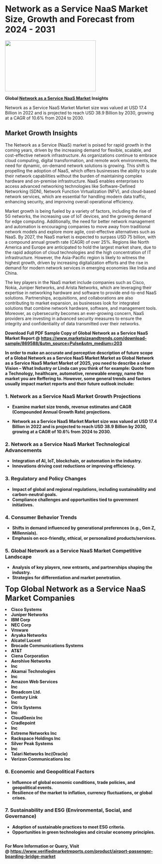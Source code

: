 <H1>Network as a Service NaaS Market Size, Growth and Forecast from 2024 - 2031</H1><img class="aligncenter size-medium wp-image-584254" src="https://thirdeyenews.in/wp-content/uploads/2024/09/Global-Market-Research-300x168.jpeg" alt="" width="300" height="168" /><p><strong>Global&nbsp;<a href="https://www.marketsizeandtrends.com/download-sample/869588/&amp;utm_source=Pulse&amp;utm_medium=203">Network as a Service NaaS Market</a> Insights</strong></p><p>Network as a Service NaaS Market Market size was valued at USD 17.4 Billion in 2022 and is projected to reach USD 38.9 Billion by 2030, growing at a CAGR of 10.6% from 2024 to 2030.</p><p><h2>Market Growth Insights</h2> <p>The Network as a Service (NaaS) market is poised for rapid growth in the coming years, driven by the increasing demand for flexible, scalable, and cost-effective network infrastructure. As organizations continue to embrace cloud computing, digital transformation, and remote work environments, the need for dynamic, on-demand network solutions is growing. This shift is propelling the adoption of NaaS, which offers businesses the ability to scale their network capabilities without the burden of maintaining complex hardware and on-premise infrastructure. NaaS enables enterprises to access advanced networking technologies like Software-Defined Networking (SDN), Network Function Virtualization (NFV), and cloud-based network services, which are essential for handling modern data traffic, enhancing security, and improving overall operational efficiency.</p> <p><strong></strong></p> <p>Market growth is being fueled by a variety of factors, including the rise of 5G networks, the increasing use of IoT devices, and the growing demand for edge computing. Additionally, the need for better network management and automation is encouraging companies to move away from traditional network models and explore more agile, cost-effective alternatives such as NaaS. By 2027, the NaaS market is expected to surpass USD 75 billion, with a compound annual growth rate (CAGR) of over 25%. Regions like North America and Europe are anticipated to hold the largest market share, due to the rapid adoption of cloud technologies and the high concentration of IT infrastructure. However, the Asia-Pacific region is likely to witness the highest growth, driven by increasing digitalization efforts and the rise in demand for modern network services in emerging economies like India and China.</p> <p>The key players in the NaaS market include companies such as Cisco, Nokia, Juniper Networks, and Arista Networks, which are leveraging their expertise in networking hardware and software to provide end-to-end NaaS solutions. Partnerships, acquisitions, and collaborations are also contributing to market expansion, as businesses look for integrated solutions that combine network hardware, software, and management tools. Moreover, as cybersecurity becomes an ever-growing concern, NaaS providers are investing in advanced security measures to ensure the integrity and confidentiality of data transmitted over their networks.</p> <p><strong></p><p><span class=""><strong>Download Full PDF Sample Copy of Global Network as a Service NaaS Market Report</strong> @ <a href="https://www.marketsizeandtrends.com/download-sample/869588/&amp;utm_source=Pulse&amp;utm_medium=203" target="_blank">https://www.marketsizeandtrends.com/download-sample/869588/&amp;utm_source=Pulse&amp;utm_medium=203</a></span></p><p>In order to make an accurate and perceptive description of future scope of a Global&nbsp;Network as a Service NaaS Market Market as Global&nbsp;Network as a Service NaaS Market Market of 2025, you need to describe a clear Vision &ndash; What Industry or Linda can you think of for example: Quote from a Technology, healthcare, automotive, renewable energy, name the market you are Reffering to. However, some general trends and factors usually impact market reports and their future outlook include:</p><h3>1.&nbsp;<strong>Network as a Service NaaS Market Growth Projections</strong></h3><ul><li>Examine market size trends, revenue estimates and CAGR (Compounded Annual Growth Rate) projections.</li><li><p>Network as a Service NaaS Market Market size was valued at USD 17.4 Billion in 2022 and is projected to reach USD 38.9 Billion by 2030, growing at a CAGR of 10.6% from 2024 to 2030.</p></li></ul><h3>2.&nbsp;<strong>Network as a Service NaaS Market Technological Advancements</strong></h3><ul><li>Integration of AI, IoT, blockchain, or automation in the industry.</li><li>Innovations driving cost reductions or improving efficiency.</li></ul><h3>3.&nbsp;<strong>Regulatory and Policy Changes</strong></h3><ul><li>Impact of global and regional regulations, including sustainability and carbon-neutral goals.</li><li>Compliance challenges and opportunities tied to government initiatives.</li></ul><h3>4.&nbsp;<strong>Consumer Behavior Trends</strong></h3><ul><li>Shifts in demand influenced by generational preferences (e.g., Gen Z, Millennials).</li><li>Emphasis on eco-friendly, ethical, or personalized products/services.</li></ul><h3>5.&nbsp;<strong>Global Network as a Service NaaS Market Competitive Landscape</strong></h3><ul><li>Analysis of key players, new entrants, and partnerships shaping the industry.</li><li>Strategies for differentiation and market penetration.</li></ul><p data-pm-slice="1 1 []"><span style="color: inherit; font-family: inherit; font-size: 25px;">Top Global Network as a Service NaaS Market Companies</span></p><div class="" data-test-id=""><p><li>Cisco Systems</li><li> Juniper Networks</li><li> IBM Corp</li><li> NEC Corp</li><li> Vmware</li><li> Aryaka Networks</li><li> Alcatel Lucent</li><li> Brocade Communications Systems</li><li> AT&T</li><li> Ciena Corporation</li><li> Aerohive Networks</li><li> Inc</li><li> Akamai Technologies</li><li> Inc</li><li> Amazon Web Services</li><li> Inc</li><li> Broadcom Ltd.</li><li> Century Link</li><li> Inc</li><li> Citrix Systems</li><li> Inc</li><li> CloudGenix Inc</li><li> Cradlepoint</li><li> Inc</li><li> Extreme Networks Inc</li><li> Rackspace Holdings Inc</li><li> Silver Peak Systems</li><li> Inc</li><li> Talari Networks Inc(Oracle)</li><li> Verizon Communications Inc</li></p></div><h3>6.&nbsp;<strong>Economic and Geopolitical Factors</strong></h3><ul><li>Influence of global economic conditions, trade policies, and geopolitical events.</li><li>Resilience of the market to inflation, currency fluctuations, or global crises.</li></ul><h3>7.&nbsp;<strong>Sustainability and ESG (Environmental, Social, and Governance)</strong></h3><ul><li>Adoption of sustainable practices to meet ESG criteria.</li><li>Opportunities in green technologies and circular economy principles.</li></ul><h2><strong style="font-size: 14px;">For More Information or Query, Visit @&nbsp;</strong><a style="background-color: #ffffff; font-size: 14px;" href="https://www.marketsizeandtrends.com/report/network-as-a-service-naas-market/" target="_blank">https://www.verifiedmarketreports.com/product/airport-passenger-boarding-bridge-market</a></h2>
